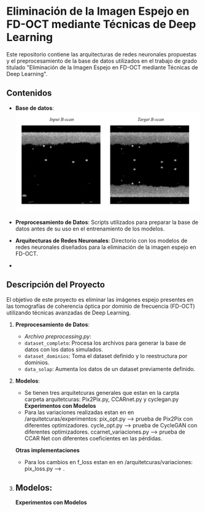 # Eliminación de la Imagen Espejo en FD-OCT mediante Técnicas de Deep Learning

Este repositorio contiene las arquitecturas de redes neuronales propuestas y el preprocesamiento de la base de datos utilizados en el trabajo de grado titulado "Eliminación de la Imagen Espejo en FD-OCT mediante Técnicas de Deep Learning".

## Contenidos
- **Base de datos**:
![alt text](image.png)

- **Preprocesamiento de Datos**: Scripts utilizados para preparar la base de datos antes de su uso en el entrenamiento de los modelos.
- **Arquitecturas de Redes Neuronales**: Directorio con los modelos de redes neuronales diseñados para la eliminación de la imagen espejo en FD-OCT.
- 
## Descripción del Proyecto

El objetivo de este proyecto es eliminar las imágenes espejo presentes en las tomografías de coherencia óptica por dominio de frecuencia (FD-OCT) utilizando técnicas avanzadas de Deep Learning. 

1. **Preprocesamiento de Datos**:
    - *Archivo preprocessing.py*: 
    - `dataset_completo`: Procesa los archivos para generar la base de datos con los datos simulados.
    - `dataset_dominios`: Toma el dataset definido y lo reestructura por dominios.
    - `data_solap`: Aumenta los datos de un dataset previamente definido.

2. **Modelos**:
    - Se tienen tres arquitetcuras generales que estan en la carpta carpeta arquitetcuras: Pix2Pix.py, CCARnet.py y cyclegan.py 
     **Experimentos con Modelos**
     - Para las variaciones realizadas estan en en /arquitetcuras/experimentos: pix_opt.py --> prueba de Pix2Pix con diferentes optimizadores. 
     cycle_opt.py --> prueba de CycleGAN con diferentes optimizadores. 
     ccarnet_variaciones.py --> prueba de CCAR Net con diferentes coeficientes en las pérdidas.

    **Otras implementaciones**
     - Para los cambios en f_loss estan en en /arquitetcuras/variaciones:
     pix_loss.py --> . 


2. **Modelos**:
    - 
     **Experimentos con Modelos**

